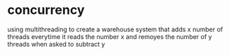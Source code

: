 # concurrency
using multithreading to create a warehouse system that adds x number of threads everytime it reads the number x and remoyes the number of y threads when asked to subtract y
